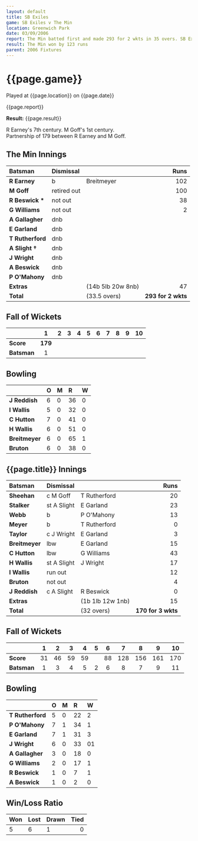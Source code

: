 ```yaml
---
layout: default
title: SB Exiles
game: SB Exiles v The Min
location: Greenwich Park
date: 03/09/2006
report: The Min batted first and made 293 for 2 wkts in 35 overs. SB Exiles replied with 170 for 3 wkts
result: The Min won by 123 runs
parent: 2006 Fixtures
---
```


# {{page.game}}

Played at {{page.location}} on {{page.date}}

{{page.report}}

**Result:** {{page.result}}

R Earney's 7th century. M Goff's 1st century.<br />
Partnership of 179 between R Earney and M Goff.

## The Min Innings

| Batsman | Dismissal |  | Runs |
|:---|:---|---|---:|
| **R Earney** | b | Breitmeyer | 102 |
| **M Goff** | retired out |  | 100 |
| **R Beswick &#42;** |not out |  | 38 |
| **G Williams** | not out |  | 2 |
| **A Gallagher** | dnb |  |  |
| **E Garland** | dnb |  |  |
| **T Rutherford** | dnb |  |  |
| **A Slight &#8224;** | dnb |  |  |
| **J Wright** | dnb |  |  |
| **A Beswick** | dnb |  |  |
| **P O'Mahony** | dnb |  |  |
| **Extras** | | (14b 5lb 20w 8nb) | 47 |
| **Total** | | (33.5 overs) | **293 for 2 wkts** |

## Fall of Wickets

| | 1 | 2 | 3 | 4 | 5 | 6 | 7 | 8 | 9 | 10 |
|---|:---:|:---:|:---:|:---:|:---:|:---:|:---:|:---:|:---:|:---:|
| **Score** | **179** |  |  |  |  |  |  |  |  |  |
| **Batsman** | 1 |  |  |  |  |  |  |  |  |  |

## Bowling

| | O | M | R | W |
|---|:---|:---|:---|:---|
| **J Reddish** | 6 | 0 | 36 | 0 |
| **I Wallis** | 5 | 0 | 32 | 0 |
| **C Hutton** | 7 | 0 | 41 | 0 |
| **H Wallis** | 6 | 0 | 51 | 0 |
| **Breitmeyer** | 6 | 0 | 65 | 1 |
| **Bruton** | 6 | 0 | 38 | 0 |

## {{page.title}} Innings

| Batsman | Dismissal |  | Runs |
|:---|:---|---|---:|
| **Sheehan** | c M Goff | T Rutherford | 20 |
| **Stalker** | st A Slight | E Garland | 23 |
| **Webb** | b | P O'Mahony | 13 |
| **Meyer** | b | T Rutherford | 0 |
| **Taylor** | c J Wright | E Garland | 3 |
| **Breitmeyer** | lbw | E Garland  | 15 |
| **C Hutton** | lbw | G Williams | 43 |
| **H Wallis** | st A Slight | J Wright | 17 |
| **I Wallis** | run out |  | 12 |
| **Bruton** | not out |  | 4 |
| **J Reddish** | c A Slight | R Beswick | 0 |
| **Extras** | | (1b 1lb 12w 1nb) | 15 |
| **Total** | | (32 overs) | **170 for 3 wkts** |

## Fall of Wickets

| | 1 | 2 | 3 | 4 | 5 | 6 | 7 | 8 | 9 | 10 |
|---|:---:|:---:|:---:|:---:|:---:|:---:|:---:|:---:|:---:|:---:|
| **Score** | 31 | 46 | 59 | 59 |  | 88 | 128 | 156 | 161 | 170 |
| **Batsman** | 1 | 3 | 4 | 5 | 2 | 6 | 8 | 7 | 9 | 11 |

## Bowling

| | O | M | R | W |
|---|:---|:---|:---|:---|
| **T Rutherford** | 5 | 0 | 22 | 2 |
| **P O'Mahony** | 7 | 1 | 34 | 1 |
| **E Garland** | 7 | 1 | 31 | 3 |
| **J Wright** | 6 | 0 | 33 | 01|
| **A Gallagher** | 3 | 0 | 18 | 0 |
| **G Williams** | 2 | 0 | 17 | 1 |
| **R Beswick** | 1 | 0 | 7 | 1 |
| **A Beswick** | 1 | 0 | 2 | 0 |

## Win/Loss Ratio

| Won | Lost | Drawn | Tied |
|:---|:---|:---|---:|
| 5 | 6 | 1 | 0 |